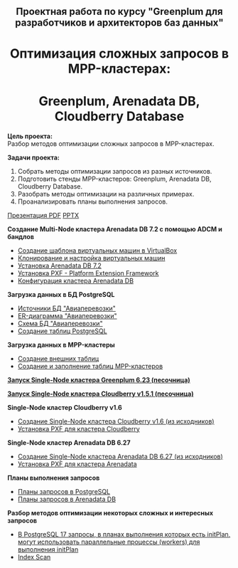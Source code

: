 ## <div align="center"> Проектная работа по курсу "Greenplum для разработчиков и архитекторов баз данных" <div align="center"> ##
   
# <div align="center"> Оптимизация сложных запросов в MPP-кластерах: </div> #
# <div align="center"> Greenplum, Arenadata DB, Cloudberry Database </div> #
   
**Цель проекта:**   
Разбор методов оптимизации сложных запросов в MPP-кластерах.   
   
**Задачи проекта:**   
1. Собрать методы оптимизации запросов из разных источников.   
2. Подготовить стенды MPP-кластеров: Greenplum, Arenadata DB, Cloudberry Database.   
3. Разобрать методы оптимизации на различных примерах.  
4. Проанализировать планы выполнения запросов.   

[Презентация PDF](Project_Optimization.pdf) [PPTX](Project_Optimization.pptx)    

**Создание Multi-Node кластера Arenadata DB 7.2 с помощью ADCM и бандлов**   
* [Создание шаблона виртуальных машин в VirtualBox](VMTemplate.md)   
* [Клонирование и настройка виртуальных машин](VMClone.md)   
* [Установка Arenadata DB 7.2](InstallArenadata7.2.md)   
* [Установка PXF - Platform Extension Framework](Install_PXF.md)
* [Конфигурация кластера Arenadata DB](arenadata_config.md)   

**Загрузка данных в БД PostgreSQL**   
* [Источники БД "Авиаперевозки"](air_db.md)
* [ER-диаграмма "Авиаперевозки"](Air_Flow_ER.jpg)
* [Схема БД "Авиаперевозки"](air_db_schema.jpg) 
* [Создание таблиц PostgreSQL](create_Postgres_tables.sql)   
   
**Загрузка данных в MPP-кластеры**   
* [Создание внешних таблиц](create_ext_tables.sql)   
* [Создание и заполнение таблиц MPP-кластеров](create_adb_tables.sql)   
   
[**Запуск Single-Node кластера Greenplum 6.23 (песочница)**](create_gp6.md)   
   
[**Запуск Single-Node кластера Cloudberry v1.5.1 (песочница)**](create_cloudberry.md)    

**Single-Node кластер Cloudberry v1.6**   
* [Создание Single-Node кластера Cloudberry v1.6 (из исходников)](create_cloudberry16.md)   
* [Установка PXF для кластера Cloudberry](Install_Cloudberry_PXF.md)   

**Single-Node кластер Arenadata DB 6.27**   
* [Создание Single-Node кластера Arenadata DB 6.27 (из исходников)](create_arenadata_6.md)
* [Установка PXF для кластера Arenadata](Install_Arenadata_PXF.md)
   
**Планы выполнения запросов**   
* [Планы запросов в PostgreSQL](Postgres_queries.sql)
* [Планы запросов в Arenadata DB](Arenadata_queries.sql)
   
**Разбор методов оптимизации некоторых сложных и интересных запросов**
* [В PostgreSQL 17 запросы, в планах выполнения которых есть initPlan, могут использовать параллельные процессы (workers) для выполнения initPlan](Opt_initPlan.md)
* [Index Scan](Opt_IndexScan.md)
